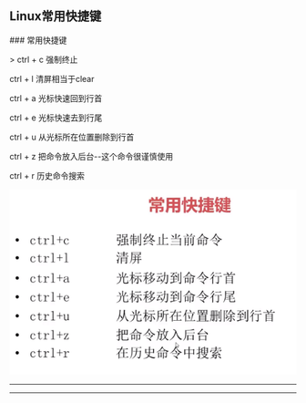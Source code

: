 ## Linux常用快捷键

\#\#\# 常用快捷键

&gt; ctrl + c 强制终止

ctrl + l 清屏相当于clear

ctrl + a 光标快速回到行首

ctrl + e 光标快速去到行尾

ctrl + u 从光标所在位置删除到行首

ctrl + z 把命令放入后台--这个命令很谨慎使用

ctrl + r 历史命令搜索



![](/assets/import1.png)

---

---



